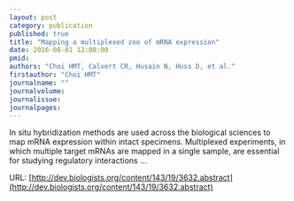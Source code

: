 ```yaml
---
layout: post
category: publication
published: true
title: "Mapping a multiplexed zoo of mRNA expression"
date: 2016-08-01 12:00:00
pmid: 
authors: "Choi HMT, Calvert CR, Husain N, Huss D, et al."
firstauthor: "Choi HMT"
journalname: ""
journalvolume: 
journalissue: 
journalpages: 
---
```


In situ hybridization methods are used across the biological sciences to map mRNA expression within intact specimens. Multiplexed experiments, in which multiple target mRNAs are mapped in a single sample, are essential for studying regulatory interactions …

URL: [http://dev.biologists.org/content/143/19/3632.abstract](http://dev.biologists.org/content/143/19/3632.abstract)

